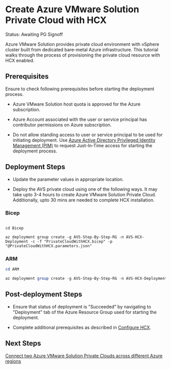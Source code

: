 # Create Azure VMware Solution Private Cloud with HCX

Status: Awaiting PG Signoff

Azure VMware Solution provides private cloud environment with vSphere cluster built from dedicated bare-metal Azure infrastructure. This tutorial walks through the process of provisioning the private cloud resource with HCX enabled.

## Prerequisites

Ensure to check following prerequisites before starting the deployment process.

* Azure VMware Solution host quota is approved for the Azure subscription.

* Azure Account associated with the user or service principal has contributor permissions on Azure subscription.

* Do not allow standing access to user or service principal to be used for initiating deployment. Use [Azure Active Directory Privileged Identity Management (PIM)](https://docs.microsoft.com/azure/active-directory/privileged-identity-management/pim-configure) to request Just-In-Time access for starting the deployment process.

## Deployment Steps

* Update the parameter values in appropriate location. 

* Deploy the AVS private cloud using one of the following ways. It may take upto 3-4 hours to create Azure VMware Solution Private Cloud. Additionally, upto 30 mins are needed to complete HCX installation.

### Bicep

```azurecli-interactive

cd Bicep

az deployment group create -g AVS-Step-By-Step-RG -n AVS-HCX-Deployment -c -f "PrivateCloudWithHCX.bicep" -p "@PrivateCloudWithHCX.parameters.json"
```

### ARM

```powershell
cd ARM

az deployment group create -g AVS-Step-By-Step-RG -n AVS-HCX-Deployment -c -f "PrivateCloudWithHCX.deploy.json" -p "@PrivateCloudWithHCX.parameters.json"
```

## Post-deployment Steps

* Ensure that status of deployment is "Succeeded" by navigating to "Deployment" tab of the Azure Resource Group used for starting the deployment.

* Complete additional prerequisites as described in [Configure HCX](../../Addins/HCX/readme.md##post-deployment-steps).

## Next Steps

[Connect two Azure VMware Solution Private Clouds across different Azure regions](../../Networking/AVS-to-AVS-CrossRegion-GlobalReach/readme.md)
